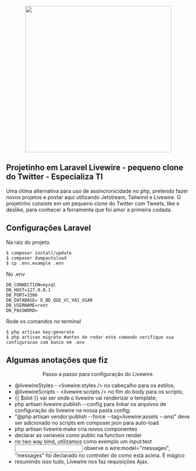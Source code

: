 <p align="center"><a href="https://laravel.com" target="_blank"><img src="https://raw.githubusercontent.com/laravel/art/master/logo-lockup/5%20SVG/2%20CMYK/1%20Full%20Color/laravel-logolockup-cmyk-red.svg" width="400"></a></p>



## Projetinho em Laravel Livewire - pequeno clone do Twitter - Especializa TI

Uma ótima alternativa para uso de assincronicidade no php, pretendo fazer novos projetos e postar aqui utilizando Jetstream, Tailwind e Livewire.
O projetinho consiste em um pequeno clone do Twitter com Tweets, like e deslike, para conhecer a ferramenta que foi amor a primeira codada.

## Configurações Laravel

Na raiz do projeto.

```
$ composer install/update
$ composer dumpautoload
$ cp .env.example .env
```

No .env
```
DB_CONNECTION=mysql
DB_HOST=127.0.0.1
DB_PORT=3306
DB_DATABASE= O_BD_QUE_VC_VAI_USAR
DB_USERNAME=root
DB_PASSWORD=
```

Rode os comandos no terminal
```
$ php artisan key:generate
$ php artisan migrate #antes de rodar este comando verifique sua configuracao com banco em .env
```
## Algumas anotações que fiz 

<p align="center">Passo a passo para configuração do Livewire.</p>

- @livewireStyles - <livewire:styles /> no cabeçalho para os estilos;
- @livewireScripts - <livewire:scripts /> no fim do body para os scripts;
- {{ $slot }} vai ser onde o livewire vai renderizar o template;
- php artisan livewire:publish --config para linkar os arquivos de configuração do livewire na nossa pasta config;
- "@php artisan vendor:publish --force --tag=livewire:assets --ansi" deve ser adicionado no scripts em composer.json para auto-load
- php artisan livewire:make cria novos componentes 
- declarar as variaveis como public na function render
- no two way bind, utilizamos como exemplo um input:text <input type="text" name="message" id="message" wire:model="messages"> observe o wire:model="messages", "messages" foi declarado no controller do como está acima. É mágico
- resumindo isso tudo, Livewire nos faz requisições Ajax.




